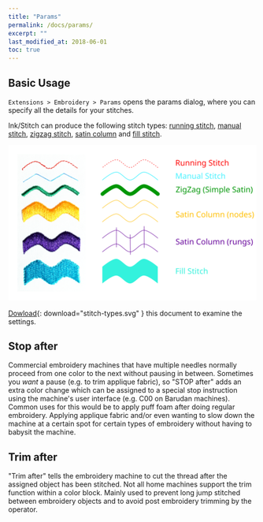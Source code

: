 ```yaml
---
title: "Params"
permalink: /docs/params/
excerpt: ""
last_modified_at: 2018-06-01
toc: true
---
```

## Basic Usage

`Extensions > Embroidery > Params` opens the params dialog, where you can specify all the details for your stitches.

Ink/Stitch can produce the following stitch types: [running stitch](/docs/stitches/stroke/#running-stitch), [manual stitch](/docs/stitches/stroke/#manual-stitch-mode), [zigzag stitch](/docs/stitches/satin#simple-satin), [satin column](/docs/stitches/satin#satin-column) and [fill stitch](/docs/stitches/fill/).

![Stitch Types](/assets/images/docs/stitch-types.svg)

[Dowload](/assets/images/docs/stitch-types.svg){: download="stitch-types.svg" } this document to examine the settings.

## Stop after
Commercial embroidery machines that have multiple needles normally proceed from one color to the next without pausing in between. Sometimes you *want* a pause (e.g. to trim applique fabric), so "STOP after" adds an extra color change which can be assigned to a special stop instruction using the machine's user interface (e.g. C00 on Barudan machines). Common uses for this would be to apply puff foam after doing regular embroidery.  Applying applique fabric and/or even wanting to slow down the machine at a certain spot for certain types of embroidery without having to babysit the machine.

## Trim after
"Trim after" tells the embroidery machine to cut the thread after the assigned object has been stitched.  Not all home machines support the trim function within a color block.  Mainly used to prevent long jump stitched between embroidery objects and to avoid post embroidery trimming by the operator.
